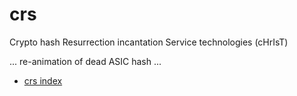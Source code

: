 # crs

Crypto hash Resurrection incantation Service technologies (cHrIsT)

... re-animation of dead ASIC hash ...

- [crs index](./docs/)

